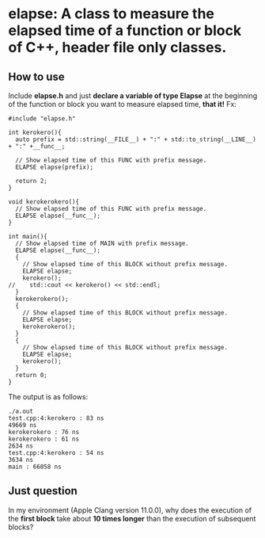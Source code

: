 # elapse: A class to measure the elapsed time of a function or block of C++, header file only classes.

## How to use

Include **elapse.h** and just **declare a variable of type Elapse** at the beginning of the function or block you want to measure elapsed time, **that it!** Fx:
```
#include "elapse.h"

int kerokero(){
  auto prefix = std::string(__FILE__) + ":" + std::to_string(__LINE__) + ":" +__func__;

  // Show elapsed time of this FUNC with prefix message.
  ELAPSE elapse(prefix);

  return 2;
}

void kerokerokero(){
  // Show elapsed time of this FUNC with prefix message.
  ELAPSE elapse(__func__);
}

int main(){
  // Show elapsed time of MAIN with prefix message.
  ELAPSE elapse(__func__);
  {
    // Show elapsed time of this BLOCK without prefix message.
    ELAPSE elapse;
    kerokero();
//    std::cout << kerokero() << std::endl;
  }
  kerokerokero();
  {
    // Show elapsed time of this BLOCK without prefix message.
    ELAPSE elapse;
    kerokerokero();
  }
  {
    // Show elapsed time of this BLOCK without prefix message.
    ELAPSE elapse;
    kerokero();
  }
  return 0;
}
```

The output is as follows:

```
./a.out 
test.cpp:4:kerokero : 83 ns
49669 ns
kerokerokero : 76 ns
kerokerokero : 61 ns
2634 ns
test.cpp:4:kerokero : 54 ns
3634 ns
main : 66058 ns
```

## Just question
In my environment (Apple Clang version 11.0.0), why does the execution of the **first block** take about **10 times longer** than the execution of subsequent blocks?
